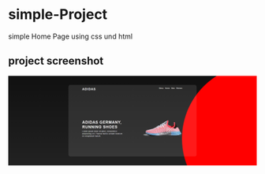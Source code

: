# simple-Project
simple Home Page using css und html
## project screenshot
![](https://github.com/TahaAlothman/simple-Project/blob/main/Screenshot.png)
